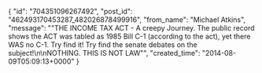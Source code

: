  {
   "id": "704351096267492",
   "post_id": "462493170453287_482026878499916",
   "from_name": "Michael Atkins",
   "message": "\"THE INCOME TAX ACT - A creepy Journey. The public record shows the ACT was tabled as 1985 Bill C-1 (according to the act), yet there WAS no C-1. Try find it! Try find the senate debates on the subject!\n\nNOTHING. THIS IS NOT LAW\"",
   "created_time": "2014-08-09T05:09:13+0000"
 }
